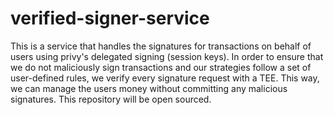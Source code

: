 # verified-signer-service
This is a service that handles the signatures for transactions on behalf of users using privy's delegated signing (session keys).
In order to ensure that we do not maliciously sign transactions and our strategies follow a set of user-defined rules, we verify every signature request with a TEE. This way, we can manage the users money without committing any malicious signatures. This repository will be open sourced.